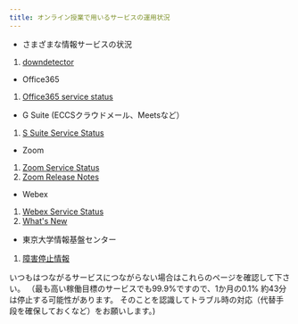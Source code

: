 ```yaml
---
title: オンライン授業で用いるサービスの運用状況
---
```


* さまざまな情報サービスの状況
1. [downdetector](https://downdetector.jp/)

* Office365
1. [Office365 service status](https://portal.office.com/servicestatus)

* G Suite (ECCSクラウドメール、Meetsなど）
1. [S Suite Service Status](https://www.google.com/appsstatus#hl=ja&v=status)

* Zoom
1. [Zoom Service Status](https://status.zoom.us/)
1. [Zoom Release Notes](https://support.zoom.us/hc/en-us/sections/201214205-Release-Notes)

* Webex
1. [Webex Service Status](https://status.webex.com/service/status?lang=en_US)
1. [What's New](https://help.webex.com/en-us/xcwws1/What-s-New-for-the-Latest-Channel-of-Webex-Meetings)

* 東京大学情報基盤センター
1. [障害停止情報](https://www.itc.u-tokyo.ac.jp/services/system-failure/)

いつもはつながるサービスにつながらない場合はこれらのページを確認して下さい。
（最も高い稼働目標のサービスでも99.9%ですので、1か月の0.1% 約43分は停止する可能性があります。
そのことを認識してトラブル時の対応（代替手段を確保しておくなど）をお願いします。)
